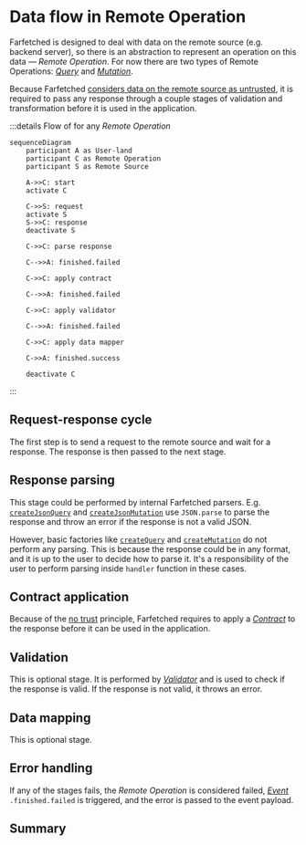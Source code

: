 # Data flow in Remote Operation

Farfetched is designed to deal with data on the remote source (e.g. backend server), so there is an abstraction to represent an operation on this data — _Remote Operation_. For now there are two types of Remote Operations: [_Query_](/api/primitives/query) and [_Mutation_](/api/primitives/mutation).

Because Farfetched [considers data on the remote source as untrusted](/statements/never_trust), it is required to pass any response through a couple stages of validation and transformation before it is used in the application.

:::details Flow of for any _Remote Operation_

```mermaid
sequenceDiagram
    participant A as User-land
    participant C as Remote Operation
    participant S as Remote Source

    A->>C: start
    activate C

    C->>S: request
    activate S
    S->>C: response
    deactivate S

    C->>C: parse response

    C-->>A: finished.failed

    C->>C: apply contract

    C-->>A: finished.failed

    C->>C: apply validator

    C-->>A: finished.failed

    C->>C: apply data mapper

    C->>A: finished.success

    deactivate C
```

:::

## Request-response cycle

The first step is to send a request to the remote source and wait for a response. The response is then passed to the next stage.

## Response parsing

This stage could be performed by internal Farfetched parsers. E.g. [`createJsonQuery`](/api/factories/create_json_query) and [`createJsonMutation`](/api/factories/create_json_mutation) use `JSON.parse` to parse the response and throw an error if the response is not a valid JSON.

However, basic factories like [`createQuery`](/api/factories/create_query) and [`createMutation`](/api/factories/create_mutation) do not perform any parsing. This is because the response could be in any format, and it is up to the user to decide how to parse it. It's a responsibility of the user to perform parsing inside `handler` function in these cases.

## Contract application

Because of the [no trust](/statements/never_trust) principle, Farfetched requires to apply a [_Contract_](/api/primitives/contract) to the response before it can be used in the application.

## Validation

This is optional stage. It is performed by [_Validator_](/api/primitives/validator) and is used to check if the response is valid. If the response is not valid, it throws an error.

## Data mapping

This is optional stage.

## Error handling

If any of the stages fails, the _Remote Operation_ is considered failed, [_Event_](https://effector.dev/docs/api/effector/event) `.finished.failed` is triggered, and the error is passed to the event payload.

## Summary
